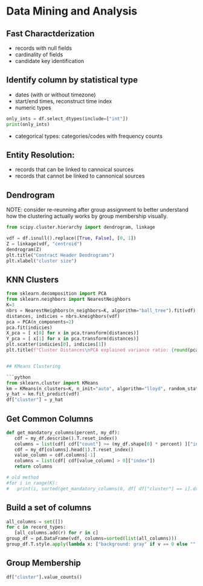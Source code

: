 # Data Mining and Analysis

## Fast Charactderization

- records with null fields
- cardinality of fields
- candidate key identification

## Identify column by statistical type

- dates (with or without timezone)
- start/end times, reconstruct time index
- numeric types

```python
only_ints = df.select_dtypes(include=["int"])
print(only_ints)
```

- categorical types: categories/codes with frequency counts

## Entity Resolution:

- records that can be linked to cannoical sources
- records that cannot be linked to cannonical sources

## Dendrogram

NOTE: consider re-reunning after group assignment to better understand how
the clustering actually works by group membership visually.

```python
from scipy.cluster.hierarchy import dendrogram, linkage

vdf = df.isnull().replace([True, False], [0, 1])
Z = linkage(vdf, "centroid")
dendrogram(Z)
plt.title("Contract Header Dendrograms")
plt.xlabel("cluster size")
```

## KNN Clusters

```python
from sklearn.decomposition import PCA
from sklearn.neighbors import NearestNeighbors
K=3
nbrs = NearestNeighbors(n_neighbors=K, algorithm="ball_tree").fit(vdf)
distances, indicies = nbrs.kneighbors(vdf)
pca = PCA(n_components=2)
pca.fit(indicies)
X_pca = [ x[0] for x in pca.transform(distances)]
Y_pca = [ x[1] for x in pca.transform(distances)]
plt.scatter(indicies[0], indicies[1])
plt.title(f"Cluster Distances\nPCA explained variance ratio: {round(pca.explained_variance_ratio_[0] + pca.explained_variance_ratio_[1], 3)}")


## KMeans Clustering

```python
from sklearn.cluster import KMeans
km = KMeans(n_clusters=K, n_init="auto", algorithm="lloyd", random_state=42)
y_hat = km.fit_predict(vdf)
df["cluster"] = y_hat
```

## Get Common Columns

```python
def get_mandatory_columns(percent, my_df):
   cdf = my_df.describe().T.reset_index()
   columns = list(cdf[ cdf["count"] >= (my_df.shape[0] * percent) ]["index"])
   cdf = my_df[columns].head(1).T.reset_index()
   value_column = cdf.columns[-1]
   columns = list(cdf[ cdf[value_column] > 0]["index"])
   return columns

# old method
#for i in range(K):
#   print(i, sorted(get_mandatory_columns(0, df[ df["cluster"] == i].drop("cluster", axis=1))))
```

## Build a set of columns

```python
all_columns = set([])
for c in record_types:
   [all_columns.add(r) for r in c]
group_df = pd.DataFrame(vdf, columns=sorted(list(all_columns)))
group_df.T.style.apply(lambda x: ["background: gray" if v == 0 else "" for v in x], axis=1)
```

## Group Membership

```python
df["cluster"].value_counts()
```
